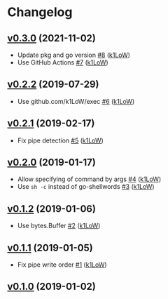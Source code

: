 # Changelog

## [v0.3.0](https://github.com/k1LoW/evry/compare/v0.2.2...v0.3.0) (2021-11-02)

* Update pkg and go version [#8](https://github.com/k1LoW/evry/pull/8) ([k1LoW](https://github.com/k1LoW))
* Use GitHub Actions [#7](https://github.com/k1LoW/evry/pull/7) ([k1LoW](https://github.com/k1LoW))

## [v0.2.2](https://github.com/k1LoW/evry/compare/v0.2.1...v0.2.2) (2019-07-29)

* Use github.com/k1LoW/exec [#6](https://github.com/k1LoW/evry/pull/6) ([k1LoW](https://github.com/k1LoW))

## [v0.2.1](https://github.com/k1LoW/evry/compare/v0.2.0...v0.2.1) (2019-02-17)

* Fix pipe detection [#5](https://github.com/k1LoW/evry/pull/5) ([k1LoW](https://github.com/k1LoW))

## [v0.2.0](https://github.com/k1LoW/evry/compare/v0.1.2...v0.2.0) (2019-01-17)

* Allow specifying of command by args [#4](https://github.com/k1LoW/evry/pull/4) ([k1LoW](https://github.com/k1LoW))
* Use `sh -c` instead of go-shellwords [#3](https://github.com/k1LoW/evry/pull/3) ([k1LoW](https://github.com/k1LoW))

## [v0.1.2](https://github.com/k1LoW/evry/compare/v0.1.1...v0.1.2) (2019-01-06)

* Use bytes.Buffer [#2](https://github.com/k1LoW/evry/pull/2) ([k1LoW](https://github.com/k1LoW))

## [v0.1.1](https://github.com/k1LoW/evry/compare/v0.1.0...v0.1.1) (2019-01-05)

* Fix pipe write order [#1](https://github.com/k1LoW/evry/pull/1) ([k1LoW](https://github.com/k1LoW))

## [v0.1.0](https://github.com/k1LoW/evry/compare/1f0fcde014cc...v0.1.0) (2019-01-02)
